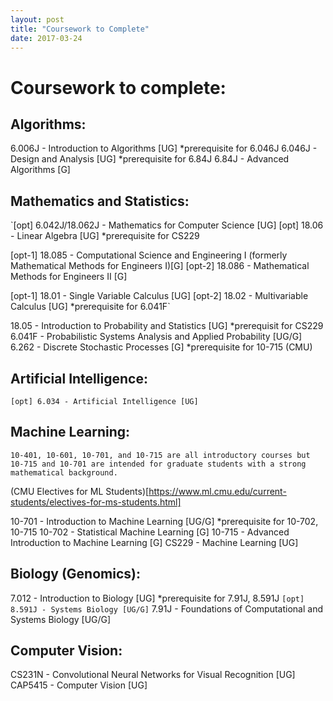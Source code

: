 ```yaml
---
layout: post
title: "Coursework to Complete"
date: 2017-03-24
---
```


Coursework to complete:
======

## Algorithms:

6.006J - Introduction to Algorithms [UG]  *prerequisite for 6.046J
6.046J - Design and Analysis [UG]  *prerequisite for 6.84J
6.84J - Advanced Algorithms [G]


## Mathematics and Statistics:

`[opt] 6.042J/18.062J - Mathematics for Computer Science [UG]
[opt] 18.06 - Linear Algebra [UG]  *prerequisite for CS229

[opt-1] 18.085 - Computational Science and Engineering I (formerly Mathematical Methods for Engineers I)[G]
[opt-2] 18.086 - Mathematical Methods for Engineers II [G]

[opt-1] 18.01 - Single Variable Calculus [UG]
[opt-2] 18.02 - Multivariable Calculus [UG]  *prerequisite for 6.041F`

18.05 - Introduction to Probability and Statistics [UG]  *prerequisit for CS229
6.041F - Probabilistic Systems Analysis and Applied Probability [UG/G]
6.262 - Discrete Stochastic Processes [G]  *prerequisite for 10-715 (CMU)


## Artificial Intelligence:

`[opt] 6.034 - Artificial Intelligence [UG]`


## Machine Learning:

`10-401, 10-601, 10-701, and 10-715 are all introductory courses but 10-715 and 10-701 are intended for graduate students with a strong mathematical background.`

(CMU Electives for ML Students)[https://www.ml.cmu.edu/current-students/electives-for-ms-students.html]

10-701 - Introduction to Machine Learning [UG/G]  *prerequisite for 10-702, 10-715
10-702 - Statistical Machine Learning [G]
10-715 - Advanced Introduction to Machine Learning [G]
CS229 - Machine Learning [UG]


## Biology (Genomics):

7.012 - Introduction to Biology [UG]  *prerequisite for 7.91J, 8.591J
`[opt] 8.591J - Systems Biology [UG/G]`
7.91J - Foundations of Computational and Systems Biology [UG/G]

## Computer Vision:

CS231N - Convolutional Neural Networks for Visual Recognition [UG]
CAP5415 - Computer Vision [UG]




